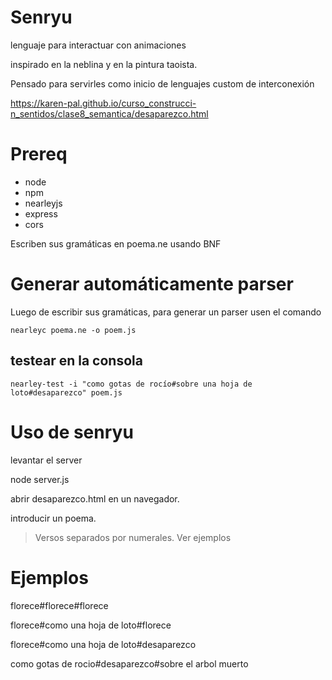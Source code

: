 # Senryu
lenguaje para interactuar con animaciones

inspirado en la neblina y en la pintura taoista.

Pensado para servirles como inicio de lenguajes custom de interconexión

https://karen-pal.github.io/curso_construcci-n_sentidos/clase8_semantica/desaparezco.html

# Prereq
* node
* npm
* nearleyjs
* express
* cors

Escriben sus gramáticas en poema.ne usando BNF

# Generar automáticamente parser
Luego de escribir sus gramáticas, para generar un parser usen el comando

`nearleyc poema.ne -o poem.js`

## testear en la consola

`nearley-test -i "como gotas de rocío#sobre una hoja de loto#desaparezco" poem.js`

# Uso de senryu
levantar el server

node server.js

abrir desaparezco.html en un navegador.

introducir un poema. 

>Versos separados por numerales. Ver ejemplos

# Ejemplos
florece#florece#florece


florece#como una hoja de loto#florece


florece#como una hoja de loto#desaparezco


como gotas de rocio#desaparezco#sobre el arbol muerto

